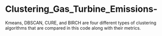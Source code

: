 
# Clustering_Gas_Turbine_Emissions-
Kmeans, DBSCAN, CURE, and BIRCH are four different types of clustering algorithms that are compared in this code along with their metrics.
